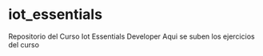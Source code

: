 # iot_essentials
Repositorio del Curso Iot Essentials Developer
Aqui se suben los ejercicios del curso
